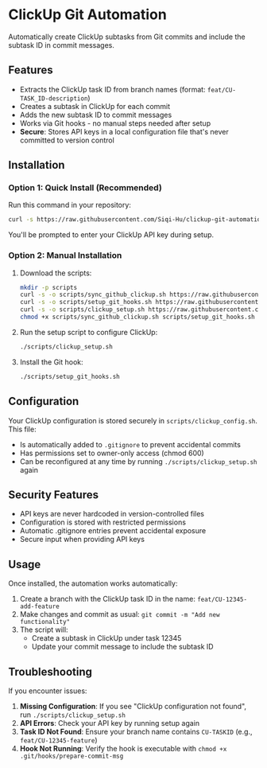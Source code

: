 # ClickUp Git Automation

Automatically create ClickUp subtasks from Git commits and include the subtask ID in commit messages.

## Features

- Extracts the ClickUp task ID from branch names (format: `feat/CU-TASK_ID-description`)
- Creates a subtask in ClickUp for each commit
- Adds the new subtask ID to commit messages
- Works via Git hooks - no manual steps needed after setup
- **Secure**: Stores API keys in a local configuration file that's never committed to version control

## Installation

### Option 1: Quick Install (Recommended)

Run this command in your repository:

```bash
curl -s https://raw.githubusercontent.com/Siqi-Hu/clickup-git-automation/refs/heads/main/install_clickup_automation.sh | bash
```

You'll be prompted to enter your ClickUp API key during setup.

### Option 2: Manual Installation

1. Download the scripts:
   ```bash
   mkdir -p scripts
   curl -s -o scripts/sync_github_clickup.sh https://raw.githubusercontent.com/Siqi-Hu/clickup-git-automation/refs/heads/main/sync_github_clickup.sh
   curl -s -o scripts/setup_git_hooks.sh https://raw.githubusercontent.com/Siqi-Hu/clickup-git-automation/refs/heads/main/setup_git_hooks.sh
   curl -s -o scripts/clickup_setup.sh https://raw.githubusercontent.com/Siqi-Hu/clickup-git-automation/refs/heads/main/clickup_setup.sh
   chmod +x scripts/sync_github_clickup.sh scripts/setup_git_hooks.sh scripts/clickup_setup.sh
   ```

2. Run the setup script to configure ClickUp:
   ```bash
   ./scripts/clickup_setup.sh
   ```

3. Install the Git hook:
   ```bash
   ./scripts/setup_git_hooks.sh
   ```

## Configuration

Your ClickUp configuration is stored securely in `scripts/clickup_config.sh`. This file:
- Is automatically added to `.gitignore` to prevent accidental commits
- Has permissions set to owner-only access (chmod 600)
- Can be reconfigured at any time by running `./scripts/clickup_setup.sh` again

## Security Features

- API keys are never hardcoded in version-controlled files
- Configuration is stored with restricted permissions
- Automatic .gitignore entries prevent accidental exposure
- Secure input when providing API keys

## Usage

Once installed, the automation works automatically:

1. Create a branch with the ClickUp task ID in the name: `feat/CU-12345-add-feature`
2. Make changes and commit as usual: `git commit -m "Add new functionality"`
3. The script will:
   - Create a subtask in ClickUp under task 12345
   - Update your commit message to include the subtask ID

## Troubleshooting

If you encounter issues:

1. **Missing Configuration**: If you see "ClickUp configuration not found", run `./scripts/clickup_setup.sh`
2. **API Errors**: Check your API key by running setup again
3. **Task ID Not Found**: Ensure your branch name contains `CU-TASKID` (e.g., `feat/CU-12345-feature`)
4. **Hook Not Running**: Verify the hook is executable with `chmod +x .git/hooks/prepare-commit-msg`

